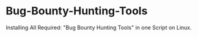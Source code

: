 # Bug-Bounty-Hunting-Tools
Installing All Required: "Bug Bounty Hunting Tools" in one Script on  Linux.


